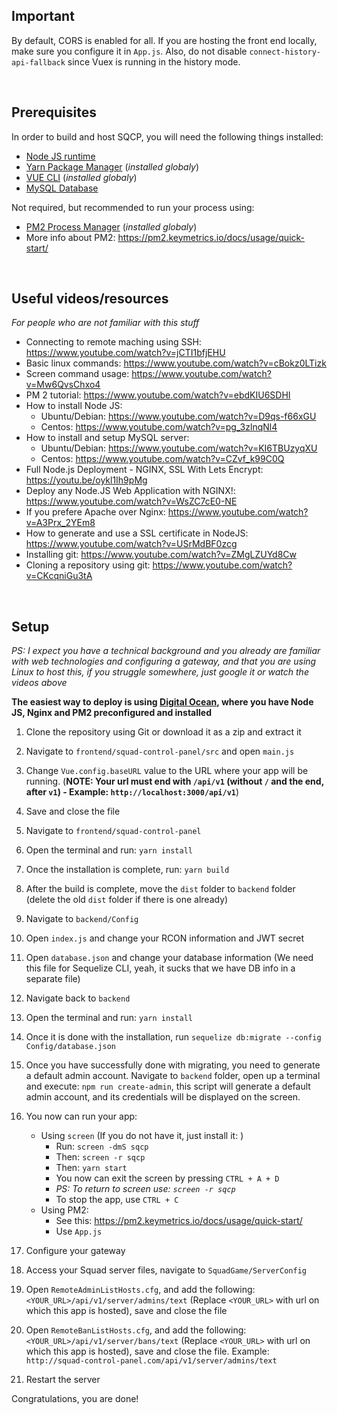 ## **Important**

By default, CORS is enabled for all. If you are hosting the front end locally, make sure you configure it in `App.js`.
Also, do not disable `connect-history-api-fallback` since Vuex is running in the history mode.

<br >

## **Prerequisites**

In order to build and host SQCP, you will need the following things installed:

-   [Node JS runtime](https://nodejs.dev/)
-   [Yarn Package Manager](https://yarnpkg.com/) (_installed globaly_)
-   [VUE CLI](https://cli.vuejs.org/guide/installation.html) (_installed globaly_)
-   [MySQL Database](https://www.mysql.com/)

Not required, but recommended to run your process using:

-   [PM2 Process Manager](https://pm2.keymetrics.io/) (_installed globaly_)
-   More info about PM2: https://pm2.keymetrics.io/docs/usage/quick-start/

<br >

## **Useful videos/resources**

_For people who are not familiar with this stuff_

-   Connecting to remote maching using SSH: https://www.youtube.com/watch?v=jCTI1bfjEHU
-   Basic linux commands: https://www.youtube.com/watch?v=cBokz0LTizk
-   Screen command usage: https://www.youtube.com/watch?v=Mw6QvsChxo4
-   PM 2 tutorial: https://www.youtube.com/watch?v=ebdKIU6SDHI
-   How to install Node JS:
    -   Ubuntu/Debian: https://www.youtube.com/watch?v=D9qs-f66xGU
    -   Centos: https://www.youtube.com/watch?v=pg_3zlnqNl4
-   How to install and setup MySQL server:
    -   Ubuntu/Debian: https://www.youtube.com/watch?v=KI6TBUzyqXU
    -   Centos: https://www.youtube.com/watch?v=CZvf_k99C0Q
-   Full Node.js Deployment - NGINX, SSL With Lets Encrypt: https://youtu.be/oykl1Ih9pMg
-   Deploy any Node.JS Web Application with NGINX!: https://www.youtube.com/watch?v=WsZC7cE0-NE
-   If you prefere Apache over Nginx: https://www.youtube.com/watch?v=A3Prx_2YEm8
-   How to generate and use a SSL certificate in NodeJS: https://www.youtube.com/watch?v=USrMdBF0zcg
-   Installing git: https://www.youtube.com/watch?v=ZMgLZUYd8Cw
-   Cloning a repository using git: https://www.youtube.com/watch?v=CKcqniGu3tA

<br >

## **Setup**

_PS: I expect you have a technical background and you already are familiar with web technologies and configuring a gateway, and that you are using Linux to host this, if you struggle somewhere, just google it or watch the videos above_

**The easiest way to deploy is using [Digital Ocean](https://m.do.co/c/970c894d5986), where you have Node JS, Nginx and PM2 preconfigured and installed**

1. Clone the repository using Git or download it as a zip and extract it
2. Navigate to `frontend/squad-control-panel/src` and open `main.js`
3. Change `Vue.config.baseURL` value to the URL where your app will be running. (**NOTE: Your url must end with `/api/v1` (without `/` and the end, after `v1`) - Example: `http://localhost:3000/api/v1`**)
4. Save and close the file
5. Navigate to `frontend/squad-control-panel`
6. Open the terminal and run: `yarn install`
7. Once the installation is complete, run: `yarn build`
8. After the build is complete, move the `dist` folder to `backend` folder (delete the old `dist` folder if there is one already)
9. Navigate to `backend/Config`
10. Open `index.js` and change your RCON information and JWT secret
11. Open `database.json` and change your database information (We need this file for Sequelize CLI, yeah, it sucks that we have DB info in a separate file)
12. Navigate back to `backend`
13. Open the terminal and run: `yarn install`
14. Once it is done with the installation, run `sequelize db:migrate --config Config/database.json`
15. Once you have successfully done with migrating, you need to generate a default admin account. Navigate to `backend` folder, open up a terminal and execute: `npm run create-admin`, this script will generate a default admin account, and its credentials will be displayed on the screen.
16. You now can run your app:

    - Using `screen` (If you do not have it, just install it: )
        - Run: `screen -dmS sqcp`
        - Then: `screen -r sqcp`
        - Then: `yarn start`
        - You now can exit the screen by pressing `CTRL + A + D`
        - _PS: To return to screen use: `screen -r sqcp`_
        - To stop the app, use `CTRL + C`
    - Using PM2:
        - See this: https://pm2.keymetrics.io/docs/usage/quick-start/
        - Use `App.js`

17. Configure your gateway
18. Access your Squad server files, navigate to `SquadGame/ServerConfig`
19. Open `RemoteAdminListHosts.cfg`, and add the following: `<YOUR_URL>/api/v1/server/admins/text` (Replace `<YOUR_URL>` with url on which this app is hosted), save and close the file
20. Open `RemoteBanListHosts.cfg`, and add the following: `<YOUR_URL>/api/v1/server/bans/text` (Replace `<YOUR_URL>` with url on which this app is hosted), save and close the file. Example: `http://squad-control-panel.com/api/v1/server/admins/text`

21. Restart the server

Congratulations, you are done!

